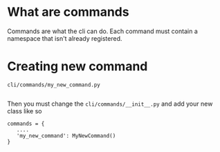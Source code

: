 # What are commands
Commands are what the cli can do. Each command must contain a namespace that isn't already registered.

# Creating new command

```cli/commands/my_new_command.py```
```

```

Then you must change the ```cli/commands/__init__.py``` and add your new class like so
```
commands = {
   ....
   'my_new_command': MyNewCommand()
}
```